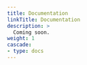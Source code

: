 ```yaml
---
title: Documentation
linkTitle: Documentation
description: >
  Coming soon.
weight: 1
cascade:
- type: docs
---
```

